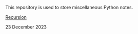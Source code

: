 This repository is used to store miscellaneous Python notes.

[Recursion](https://nbviewer.org/github/stevenkhwun/Python_Notes/blob/main/Recursion.ipynb)

23 December 2023